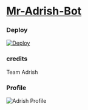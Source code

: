 # [Mr-Adrish-Bot](https://t.me/MrAdrish_Bot) 



### Deploy

[![Deploy](https://camo.githubusercontent.com/6979881d5a96b7b18a057083bb8aeb87ba35fc279452e29034c1e1c49ade0636/68747470733a2f2f7777772e6865726f6b7563646e2e636f6d2f6465706c6f792f627574746f6e2e737667)](https://dashboard.heroku.com/new?template=https%3A%2F%2Fgithub.com%2FFayasKKD%2FMiss-Rose-Bot)

### credits 

Team Adrish 

### Profile 


![Adrish Profile](https://te.legra.ph/file/684ce16e0205f7d9c23f7.jpg)
